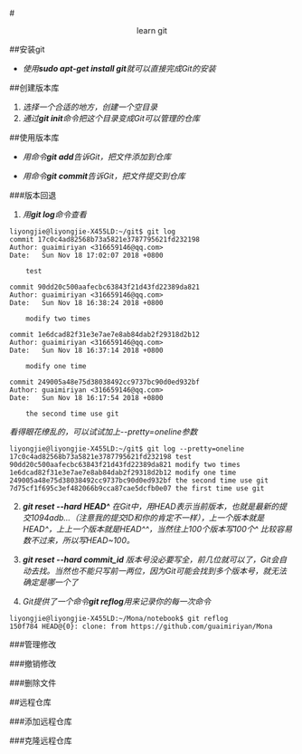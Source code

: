 #<center>learn git</center>

##安装git
* *使用**sudo apt-get install git**就可以直接完成Git的安装*

##创建版本库
1. *选择一个合适的地方，创建一个空目录*
2. *通过**git init**命令把这个目录变成Git可以管理的仓库*

##使用版本库
* *用命令**git add**告诉Git，把文件添加到仓库*

* *用命令**git commit**告诉Git，把文件提交到仓库*

###版本回退
1. *用**git log**命令查看*
```
liyongjie@liyongjie-X455LD:~/git$ git log
commit 17c0c4ad82568b73a5821e3787795621fd232198
Author: guaimiriyan <316659146@qq.com>
Date:   Sun Nov 18 17:02:07 2018 +0800

    test

commit 90dd20c500aafecbc63843f21d43fd22389da821
Author: guaimiriyan <316659146@qq.com>
Date:   Sun Nov 18 16:38:24 2018 +0800

    modify two times

commit 1e6dcad82f31e3e7ae7e8ab84dab2f29318d2b12
Author: guaimiriyan <316659146@qq.com>
Date:   Sun Nov 18 16:37:14 2018 +0800

    modify one time

commit 249005a48e75d38038492cc9737bc90d0ed932bf
Author: guaimiriyan <316659146@qq.com>
Date:   Sun Nov 18 16:17:54 2018 +0800

    the second time use git

```
*看得眼花缭乱的，可以试试加上--pretty=oneline参数*
```
liyongjie@liyongjie-X455LD:~/git$ git log --pretty=oneline
17c0c4ad82568b73a5821e3787795621fd232198 test
90dd20c500aafecbc63843f21d43fd22389da821 modify two times
1e6dcad82f31e3e7ae7e8ab84dab2f29318d2b12 modify one time
249005a48e75d38038492cc9737bc90d0ed932bf the second time use git
7d75cf1f695c3ef482066b9cca87cae5dcfb0e07 the first time use git

```

2. ***git reset --hard HEAD^**
在Git中，用HEAD表示当前版本，也就是最新的提交1094adb...（注意我的提交ID和你的肯定不一样），上一个版本就是HEAD\^，上上一个版本就是HEAD\^\^，当然往上100个版本写100个\^ 比较容易数不过来，所以写HEAD~100。*

3. ***git reset --hard commit_id**
版本号没必要写全，前几位就可以了，Git会自动去找。当然也不能只写前一两位，因为Git可能会找到多个版本号，就无法确定是哪一个了*

4. *Git提供了一个命令**git reflog**用来记录你的每一次命令*
```
liyongjie@liyongjie-X455LD:~/Mona/notebook$ git reflog
150f784 HEAD@{0}: clone: from https://github.com/guaimiriyan/Mona
```
###管理修改
    
###撤销修改

###删除文件

##远程仓库

###添加远程仓库

###克隆远程仓库


